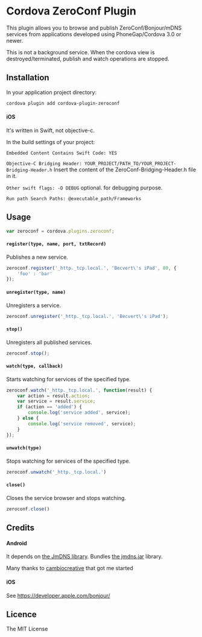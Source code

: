 # Cordova ZeroConf Plugin

This plugin allows you to browse and publish ZeroConf/Bonjour/mDNS services from applications developed using PhoneGap/Cordova 3.0 or newer.

This is not a background service. When the cordova view is destroyed/terminated, publish and watch operations are stopped.

## Installation ##

In your application project directory:

```bash
cordova plugin add cordova-plugin-zeroconf
```

#### iOS
It's written in Swift, not objective-c.

In the build settings of your project:

```Embedded Content Contains Swift Code: YES```

```Objective-C Bridging Header: YOUR_PROJECT/PATH_TO/YOUR_PROJECT-Bridging-Header.h```
Insert the content of the ZeroConf-Bridging-Header.h file in it.

```Other swift flags: -D DEBUG``` optional. for debugging purpose.

```Run path Search Paths: @executable_path/Frameworks```

## Usage ##

```javascript
var zeroconf = cordova.plugins.zeroconf;
```

#### `register(type, name, port, txtRecord)`
Publishes a new service.

```javascript
zeroconf.register('_http._tcp.local.', 'Becvert\'s iPad', 80, {
    'foo' : 'bar'
});
```

#### `unregister(type, name)`
Unregisters a service.

```javascript
zeroconf.unregister('_http._tcp.local.', 'Becvert\'s iPad');
```

#### `stop()`
Unregisters all published services.

```javascript
zeroconf.stop();
```

#### `watch(type, callback)`
Starts watching for services of the specified type.

```javascript
zeroconf.watch('_http._tcp.local.', function(result) {
    var action = result.action;
    var service = result.service;
    if (action == 'added') {
        console.log('service added', service);
    } else {
        console.log('service removed', service);
    }
});
```

#### `unwatch(type)`
Stops watching for services of the specified type.

```javascript
zeroconf.unwatch('_http._tcp.local.')
```

#### `close()`
Closes the service browser and stops watching.

```javascript
zeroconf.close()
```

## Credits

#### Android
It depends on [the JmDNS library](http://jmdns.sourceforge.net/). Bundles [the jmdns.jar](https://github.com/twitwi/AndroidDnssdDemo/) library.

Many thanks to [cambiocreative](https://github.com/cambiocreative/cordova-plugin-zeroconf) that got me started

#### iOS
See https://developer.apple.com/bonjour/

## Licence ##

The MIT License
